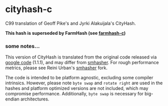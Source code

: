 # cityhash-c #

C99 translation of Geoff Pike's and Jyrki Alakuijala's CityHash.

**This hash is superseded by FarmHash (see
[farmhash-c](https://github.com/uxcn/farmhash-c))**

### some notes... ###

This version of CityHash is translated from the original code released via
[google code](https://code.google.com/p/cityhash) (1.1.1), and may differ from
[smhasher](https://github.com/aappleby/smhasher).  For rough performance
metrics, please see Reini Urban's [smhasher](https://github.com/rurban/smhasher)
fork.

The code is intended to be platform agnostic, excluding some compiler
intrinsics.  However, please note `byte swap` and `rotate right` are used in the
hashes and platform optimized versions are not included, which may compromise
performance.  Additionally, `byte swap` is necessary for big-endian
architectures.
